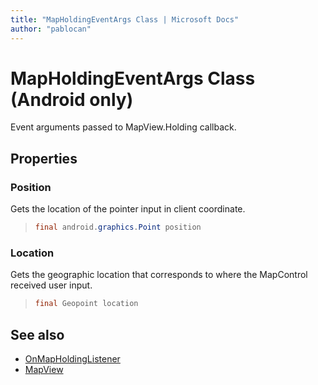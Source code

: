 ```yaml
---
title: "MapHoldingEventArgs Class | Microsoft Docs"
author: "pablocan"
---
```


# MapHoldingEventArgs Class (Android only)

Event arguments passed to MapView.Holding callback.

## Properties

### Position

Gets the location of the pointer input in client coordinate.

>```java
> final android.graphics.Point position
>```

### Location

Gets the geographic location that corresponds to where the MapControl received user input.

>```java
> final Geopoint location
>```

## See also

* [OnMapHoldingListener](OnMapHoldingListener-interface.md)
* [MapView](../MapView-class.md)
